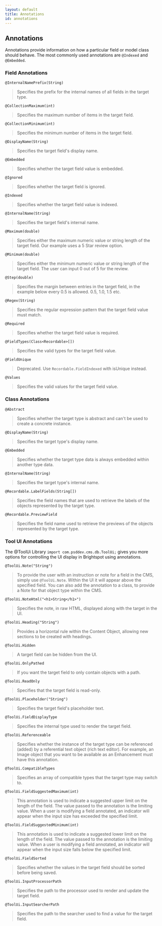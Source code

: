 ```yaml
---
layout: default
title: Annotations
id: annotations
---
```


## Annotations

Annotations provide information on how a particular field or model class
should behave. The most commonly used annotations are `@Indexed` and
`@Embedded`.

### Field Annotations

`@InternalNamePrefix(String)`

> Specifies the prefix for the internal names of all fields in the target type.

`@CollectionMaximum(int)`

> Specifies the maximum number of items in the target field.

`@CollectionMinimum(int)`

> Specifies the minimum number of items in the target field.

`@DisplayName(String)`

> Specifies the target field's display name.

`@Embedded`

> Specifies whether the target field value is embedded.

`@Ignored`

> Specifies whether the target field is ignored.

`@Indexed`

> Specifies whether the target field value is indexed.

`@InternalName(String)`

> Specifies the target field's internal name.

`@Maximum(double)`

> Specifies either the maximum numeric value or string length of the target field. Our example uses a 5 Star review option.

`@Minimum(double)`

> Specifies either the minimum numeric value or string length of the target field. The user can input 0 out of 5 for the review.

`@Step(double)`

> Specifies the margin between entries in the target field, in the example below every 0.5 is allowed. 0.5, 1.0, 1.5 etc.

`@Regex(String)`

> Specifies the regular expression pattern that the target field value must match.

`@Required`

> Specifies whether the target field value is required.
	
`@FieldTypes(Class<Recordable>[])`

> Specifies the valid types for the target field value.

`@FieldUnique`

> Deprecated. Use `Recordable.FieldIndexed` with isUnique instead.

`@Values`

> Specifies the valid values for the target field value.

### Class Annotations

`@Abstract`

> Specifies whether the target type is abstract and can't be used to create a concrete instance.

`@DisplayName(String)`

> Specifies the target type's display name.

`@Embedded`

> Specifies whether the target type data is always embedded within another type data.

`@InternalName(String)`

> Specifies the target type's internal name.

`@Recordable.LabelFields(String[])`

> Specifies the field names that are used to retrieve the labels of the objects represented by the target type.

`@Recordable.PreviewField`

> Specifies the field name used to retrieve the previews of the objects represented by the target type.


### Tool UI Annotations


The @ToolUi Library  `import com.psddev.cms.db.ToolUi;` gives you more options for controlling the UI display in Brightspot using annotations.



`@ToolUi.Note("String")`

> To provide the user with an instruction or note for a field in the CMS, simply use `@ToolUi.Note`. Within the UI it will appear above the specified field. You can also add the annotation to a class, to provide a Note for that object type within the CMS.


`@ToolUi.NoteHtml("<h1>String</h1>")`

> Specifies the note, in raw HTML, displayed along with the target in the UI.


`@ToolUi.Heading("String")`

> Provides a horizontal rule within the Content Object, allowing new sections to be created with headings.


`@ToolUi.Hidden`

> A target field can be hidden from the UI.


`@ToolUi.OnlyPathed`

> If you want the target field to only contain objects with a path.

`@ToolUi.ReadOnly`

> Specifies that the target field is read-only.

`@ToolUi.Placeholder("String")`

> Specifies the target field's placeholder text.

`@ToolUi.FieldDisplayType`

> Specifies the internal type used to render the target field.

`@ToolUi.Referenceable`

> Specifies whether the instance of the target type can be referenced (added) by a referential text object (rich text editor). For example, an Image object that you want to be available as an Enhancement must have this annotation.

`@ToolUi.CompatibleTypes`

> Specifies an array of compatible types that the target type may switch to.

`@ToolUi.FieldSuggestedMaximum(int)`

> This annotation is used to indicate a suggested upper limit on the length of the field.
The value passed to the annotation is the limiting value.  When a user is modifying a field annotated, an indicator will appear when the input size has exceeded the specified limit.

`@ToolUi.FieldSuggestedMinimum(int)`

> This annotation is used to indicate a suggested lower limit on the length of the field.
The value passed to the annotation is the limiting value.  When a user is modifying a field annotated, an indicator will appear when the input size falls below the specified limit. 

`@ToolUi.FieldSorted`

> Specifies whether the values in the target field should be sorted before being saved.

`@ToolUi.InputProcessorPath`

> Specifies the path to the processor used to render and update the target field.

`@ToolUi.InputSearcherPath`

> Specifies the path to the searcher used to find a value for the target field.